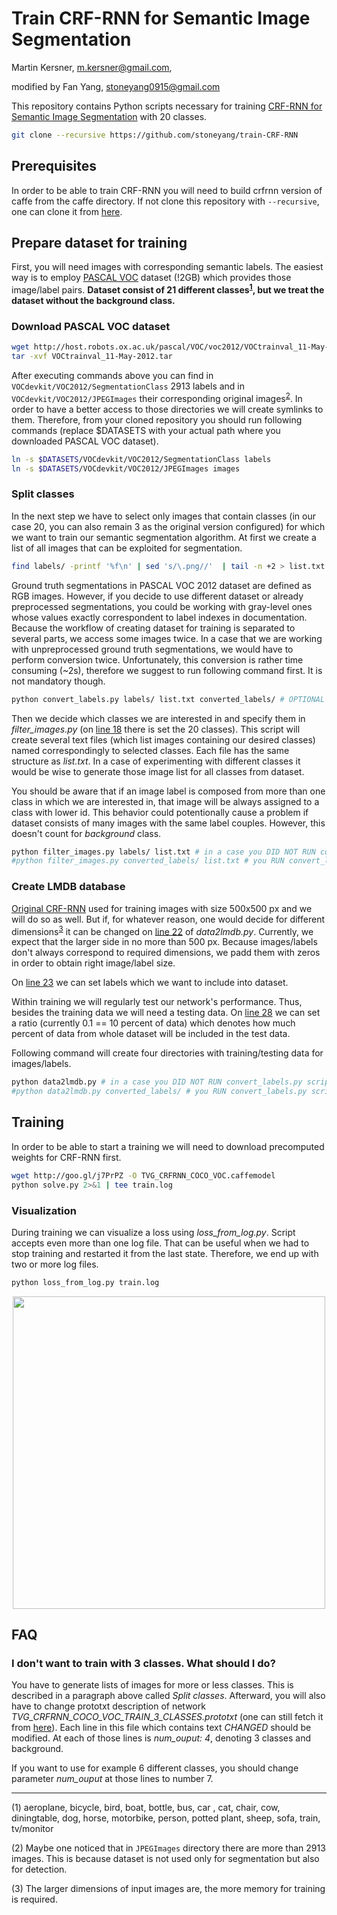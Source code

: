 # Train CRF-RNN for Semantic Image Segmentation

Martin Kersner, <m.kersner@gmail.com>,

modified by Fan Yang, <stoneyang0915@gmail.com>

This repository contains Python scripts necessary for training [CRF-RNN for Semantic Image Segmentation](https://github.com/torrvision/crfasrnn) with 20 classes. 

```bash
git clone --recursive https://github.com/stoneyang/train-CRF-RNN
```

## Prerequisites 
In order to be able to train CRF-RNN you will need to build crfrnn version of caffe from the caffe directory. If not clone this repository with `--recursive`, one can clone it from [here](https://github.com/bittnt/caffe).

## Prepare dataset for training
First, you will need images with corresponding semantic labels. The easiest way is to employ [PASCAL VOC](http://host.robots.ox.ac.uk/pascal/VOC/voc2012/index.html) dataset (!2GB) which provides those image/label pairs. **Dataset consist of 21 different classes<sup>[1](#myfootnote1)</sup>, but we treat the dataset without the background class.**

### Download PASCAL VOC dataset
```bash
wget http://host.robots.ox.ac.uk/pascal/VOC/voc2012/VOCtrainval_11-May-2012.tar
tar -xvf VOCtrainval_11-May-2012.tar
```

After executing commands above you can find in `VOCdevkit/VOC2012/SegmentationClass` 2913 labels and in `VOCdevkit/VOC2012/JPEGImages` their corresponding original images<sup>[2](#myfootnote2)</sup>. In order to have a better access to those directories we will create symlinks to them. Therefore, from your cloned repository you should run following commands (replace $DATASETS with your actual path where you downloaded PASCAL VOC dataset).

```bash
ln -s $DATASETS/VOCdevkit/VOC2012/SegmentationClass labels
ln -s $DATASETS/VOCdevkit/VOC2012/JPEGImages images
```

### Split classes
In the next step we have to select only images that contain classes (in our case 20, you can also remain 3 as the original version configured) for which we want to train our semantic segmentation algorithm. At first we create a list of all images that can be exploited for segmentation. 

```bash
find labels/ -printf '%f\n' | sed 's/\.png//'  | tail -n +2 > list.txt
```
Ground truth segmentations in PASCAL VOC 2012 dataset are defined as RGB images. However, if you decide to use different dataset or already preprocessed segmentations, you could be working with gray-level ones whose values exactly correspondent to label indexes in documentation. Because the workflow of creating dataset for training is separated to several parts, we access some images twice. In a case that we are working with unpreprocessed ground truth segmentations, we would have to perform conversion twice. Unfortunately, this conversion is rather time consuming (~2s), therefore we suggest to run following command first. It is not mandatory though.

```bash
python convert_labels.py labels/ list.txt converted_labels/ # OPTIONAL
```

Then we decide which classes we are interested in and specify them in *filter_images.py* (on [line 18](https://github.com/stoneyang/train-CRF-RNN/blob/stoneyang/filter_images.py#L18) there is set the 20 classes). This script will create several text files (which list images containing our desired classes) named correspondingly to selected classes. Each file has the same structure as *list.txt*. In a case of experimenting with different classes it would be wise to generate those image list for all classes from dataset.

You should be aware that if an image label is composed from more than one class in which we are interested in, that image will be always assigned to a class with lower id. This behavior could potentionally cause a problem if dataset consists of many images with the same label couples. However, this doesn't count for *background* class.

```bash
python filter_images.py labels/ list.txt # in a case you DID NOT RUN convert_labels.py script
#python filter_images.py converted_labels/ list.txt # you RUN convert_labels.py script
```


### Create LMDB database
[Original CRF-RNN](https://github.com/torrvision/crfasrnn) used for training images with size 500x500 px and we will do so as well. But if, for whatever reason, one would decide for different dimensions<sup>[3](#myfootnote3)</sup> it can be changed on [line 22](https://github.com/stoneyang/train-CRF-RNN/blob/stoneyang/data2lmdb.py#L22) of *data2lmdb.py*. Currently, we expect that the larger side in no more than 500 px. Because images/labels don't always correspond to required dimensions, we padd them with zeros in order to obtain right image/label size.

On [line 23](https://github.com/stoneyang/train-CRF-RNN/blob/stoneyang/data2lmdb.py#L23) we can set labels which we want to include into dataset.

Within training we will regularly test our network's performance. Thus, besides the training data we will need a testing data. On [line 28](https://github.com/stoneyang/train-CRF-RNN/blob/stoneyang/data2lmdb.py#L28) we can set a ratio (currently 0.1 == 10 percent of data) which denotes how much percent of data from whole dataset will be included in the test data. 

Following command will create four directories with training/testing data for images/labels.

```bash
python data2lmdb.py # in a case you DID NOT RUN convert_labels.py script
#python data2lmdb.py converted_labels/ # you RUN convert_labels.py script
```

## Training
In order to be able to start a training we will need to download precomputed weights for CRF-RNN first.

```bash
wget http://goo.gl/j7PrPZ -O TVG_CRFRNN_COCO_VOC.caffemodel
python solve.py 2>&1 | tee train.log
```

### Visualization
During training we can visualize a loss using *loss_from_log.py*. Script accepts even more than one log file. That can be useful when we had to stop training and restarted it from the last state. Therefore, we end up with two or more log files.

```bash
python loss_from_log.py train.log
```
<p align="center">
<img src="http://i.imgur.com/jlfkY1p.png?1" width=500/>
</p>

## FAQ

### I don't want to train with 3 classes. What should I do?
You have to generate lists of images for more or less classes. This is described in a paragraph above called *Split classes*. Afterward, you will also have to change prototxt description of network *TVG_CRFRNN_COCO_VOC_TRAIN_3_CLASSES.prototxt* (one can still fetch it from [here](https://github.com/martinkersner/train-CRF-RNN)). Each line in this file which contains text *CHANGED* should be modified. At each of those lines is *num_ouput: 4*, denoting 3 classes and background. 

If you want to use for example 6 different classes, you should change parameter *num_ouput* at those lines to number 7. 

<hr>
<a name="myfootnote1">(1)</a> 
aeroplane, bicycle, bird, boat, bottle, bus, car , cat, chair, cow, diningtable, dog, horse, motorbike, person, potted plant, sheep, sofa, train, tv/monitor

<a name="myfootnote2">(2)</a> 
Maybe one noticed that in `JPEGImages` directory there are more than 2913 images. This is because dataset is not used only for segmentation but also for detection.

<a name="myfootnote3">(3)</a> 
The larger dimensions of input images are, the more memory for training is required.
